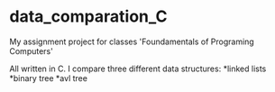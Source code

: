 data_comparation_C
==================

My assignment project for classes 'Foundamentals of Programing Computers' 

All written in C. I compare three different data structures:
  *linked lists
  *binary tree 
  *avl tree
  
